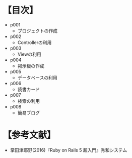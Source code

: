 # 【目次】
- p001
    * プロジェクトの作成
- p002
    * Controllerの利用
- p003
    * Viewの利用
- p004
    * 掲示板の作成
- p005
    * データベースの利用
- p006
    * 読書カード
- p007
    * 検索の利用
- p008
    * 簡易ブログ


# 【参考文献】
- 掌田津耶野(2016)『Ruby on Rails 5 超入門』秀和システム

